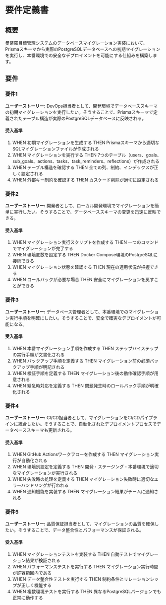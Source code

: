 # 要件定義書

## 概要

曼荼羅目標管理システムのデータベースマイグレーション実装において、Prismaスキーマから実際のPostgreSQLデータベースへの初期マイグレーションを実行し、本番環境での安全なデプロイメントを可能にする仕組みを構築します。

## 要件

### 要件1

**ユーザーストーリー:** DevOps担当者として、開発環境でデータベーススキーマの初期マイグレーションを実行したい。そうすることで、Prismaスキーマで定義されたテーブル構造が実際のPostgreSQLデータベースに反映される。

#### 受入基準

1. WHEN 初期マイグレーションを生成する THEN Prismaスキーマから適切なSQLマイグレーションファイルが作成される
2. WHEN マイグレーションを実行する THEN 7つのテーブル（users、goals、sub_goals、actions、tasks、task_reminders、reflections）が作成される
3. WHEN テーブル構造を確認する THEN 全ての列、制約、インデックスが正しく設定される
4. WHEN 外部キー制約を確認する THEN カスケード削除が適切に設定される

### 要件2

**ユーザーストーリー:** 開発者として、ローカル開発環境でマイグレーションを簡単に実行したい。そうすることで、データベーススキーマの変更を迅速に反映できる。

#### 受入基準

1. WHEN マイグレーション実行スクリプトを作成する THEN 一つのコマンドでマイグレーションが完了する
2. WHEN 環境変数を設定する THEN Docker Compose環境のPostgreSQLに接続できる
3. WHEN マイグレーション状態を確認する THEN 現在の適用状況が把握できる
4. WHEN ロールバックが必要な場合 THEN 安全にマイグレーションを戻すことができる

### 要件3

**ユーザーストーリー:** データベース管理者として、本番環境でのマイグレーション実行手順を明確にしたい。そうすることで、安全で確実なデプロイメントが可能になる。

#### 受入基準

1. WHEN 本番マイグレーション手順を作成する THEN ステップバイステップの実行手順が文書化される
2. WHEN バックアップ手順を定義する THEN マイグレーション前の必須バックアップ手順が明記される
3. WHEN 検証手順を定義する THEN マイグレーション後の動作確認手順が用意される
4. WHEN 緊急時対応を定義する THEN 問題発生時のロールバック手順が明確化される

### 要件4

**ユーザーストーリー:** CI/CD担当者として、マイグレーションをCI/CDパイプラインに統合したい。そうすることで、自動化されたデプロイメントプロセスでデータベーススキーマも更新される。

#### 受入基準

1. WHEN GitHub Actionsワークフローを作成する THEN マイグレーション実行が自動化される
2. WHEN 環境別設定を定義する THEN 開発・ステージング・本番環境で適切なマイグレーションが実行される
3. WHEN 失敗時の処理を定義する THEN マイグレーション失敗時に適切なエラーハンドリングが行われる
4. WHEN 通知機能を実装する THEN マイグレーション結果がチームに通知される

### 要件5

**ユーザーストーリー:** 品質保証担当者として、マイグレーションの品質を確保したい。そうすることで、データ整合性とパフォーマンスが保証される。

#### 受入基準

1. WHEN マイグレーションテストを実装する THEN 自動テストでマイグレーション結果が検証される
2. WHEN パフォーマンステストを実行する THEN マイグレーション実行時間が許容範囲内である
3. WHEN データ整合性テストを実行する THEN 制約条件とリレーションシップが正しく機能する
4. WHEN 複数環境テストを実行する THEN 異なるPostgreSQLバージョンでも正常に動作する

